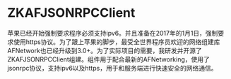 # ZKAFJSONRPCClient
苹果已经开始强制要求程序必须支持ipv6。并且准备在2017年的1月1日，强制要求使用https协议。为了跟上苹果的脚步，最受全世界程序员欢迎的网络组建库AFNetwork也已经升级到3.0+。为了实际项目的需要，我研发并开源了ZKAFJSONRPCClient组建。组件用于配合最新的AFNetworking，使用了jsonrpc协议，支持ipv6以及https，用于和服务端进行快速安全的网络通信。
